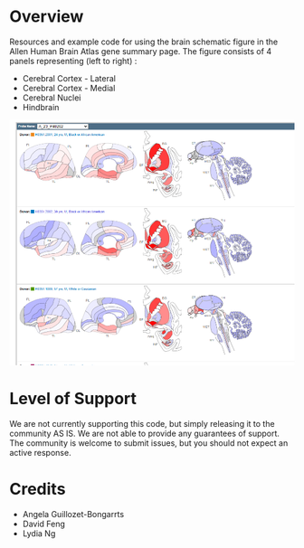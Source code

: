 # Overview

Resources and example code for using the brain schematic figure in the Allen Human Brain Atlas gene summary page. The figure consists of 4 panels representing (left to right) :
- Cerebral Cortex - Lateral
- Cerebral Cortex - Medial
- Cerebral Nuclei
- Hindbrain

![PYDN gene example](/resources/example_gene_PDYN.png)


# Level of Support

We are not currently supporting this code, but simply releasing it to the community AS IS. We are not able to provide any guarantees of support. The community is welcome to submit issues, but you should not expect an active response.


# Credits

- Angela Guillozet-Bongarrts
- David Feng
- Lydia Ng
